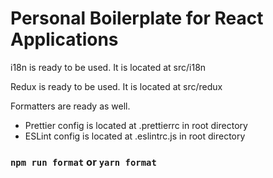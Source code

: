 # Personal Boilerplate for React Applications

i18n is ready to be used. It is located at src/i18n

Redux is ready to be used. It is located at src/redux

Formatters are ready as well. 
- Prettier config is located at .prettierrc in root directory
- ESLint config is located at .eslintrc.js in root directory

### `npm run format` or `yarn format`
